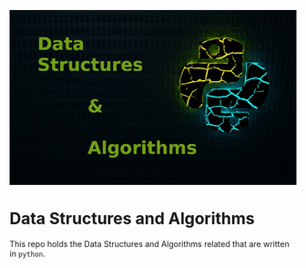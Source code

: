 ![banner](banner.jpg)

# Data Structures and Algorithms 

This repo holds the Data Structures and Algorithms related that are written in `python`.  
